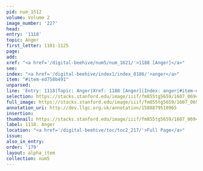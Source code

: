 ```yaml
---
pid: num_1512
volume: Volume 2
image_number: '227'
head:
entry: '1118'
topic: Anger
first_letter: 1101-1125
page:
add:
xref: "<a href='/digital-beehive/num5/num_1621/'>1188 [Anger]</a>"
see:
index: "<a href='/digital-beehive/index1/index_0186/'>anger</a>"
item: "#item-ed758b491"
unparsed:
line: 'Entry: 1118|Topic: Anger|Xref: 1188 [Anger]|Index: anger|#item-ed758b491'
selection: https://stacks.stanford.edu/image/iiif/fm855tg5659/1607_0694/380,2144,2858,1171/full/0/default.jpg
full_image: https://stacks.stanford.edu/image/iiif/fm855tg5659/1607_0694/full/full/0/default.jpg
annotation_uri: http://dev.llgc.org.uk/annotation/1588879518965
insertion:
thumbnail: https://stacks.stanford.edu/image/iiif/fm855tg5659/1607_0694/380,2144,600,180/250,/0/default.jpg
label: 1118. Anger
location: "<a href='/digital-beehive/toc/toc2_217/'>Full Page</a>"
issue:
also_in_entry:
order: '179'
layout: alpha_item
collection: num5
---
```


